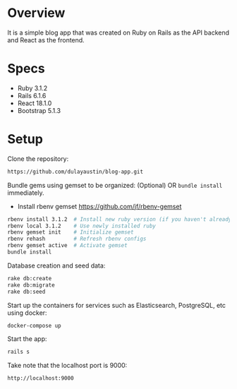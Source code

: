 # Overview

It is a simple blog app that was created on Ruby on Rails as the API backend and React as the frontend.

# Specs

* Ruby 3.1.2
* Rails 6.1.6
* React 18.1.0
* Bootstrap 5.1.3

# Setup

Clone the repository:
```sh
https://github.com/dulayaustin/blog-app.git
```

Bundle gems using gemset to be organized: (Optional) OR `bundle install` immediately.
- Install rbenv gemset https://github.com/jf/rbenv-gemset
```sh
rbenv install 3.1.2  # Install new ruby version (if you haven't already)
rbenv local 3.1.2    # Use newly installed ruby
rbenv gemset init    # Initialize gemset
rbenv rehash         # Refresh rbenv configs
rbenv gemset active  # Activate gemset
bundle install
```

Database creation and seed data:
```sh
rake db:create
rake db:migrate
rake db:seed
```

Start up the containers for services such as Elasticsearch, PostgreSQL, etc using docker:

```sh
docker-compose up
```

Start the app:
```sh
rails s
```

Take note that the localhost port is 9000:
```sh
http://localhost:9000
```
